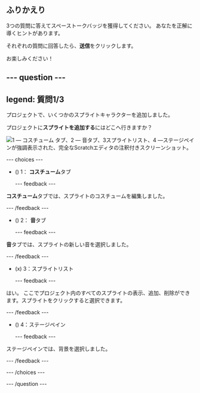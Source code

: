 ## ふりかえり

3つの質問に答えてスペーストークバッジを獲得してください。 あなたを正解に導くヒントがあります。

それぞれの質問に回答したら、**送信**をクリックします。

お楽しみください！

--- question ---
---
legend: 質問1/3
---

プロジェクトで、いくつかのスプライトキャラクターを追加しました。

プロジェクトに**スプライトを追加する**にはどこへ行きますか？

![1 — コスチューム タブ、2 — 音タブ、3スプライトリスト、4 —ステージペインが強調表示された、完全なScratchエディタの注釈付きスクリーンショット。](images/question1.png)

--- choices ---

- () 1： **コスチューム**タブ

  --- feedback ---

**コスチューム**タブでは、スプライトのコスチュームを編集しました。

  --- /feedback ---

- () 2： **音**タブ

  --- feedback ---

**音**タブでは、スプライトの新しい音を選択しました。

  --- /feedback ---

- (x) 3：スプライトリスト

  --- feedback ---

はい。 ここでプロジェクト内のすべてのスプライトの表示、追加、削除ができます。スプライトをクリックすると選択できます。

  --- /feedback ---

- () 4：ステージペイン

  --- feedback ---

ステージペインでは、背景を選択しました。

  --- /feedback ---

--- /choices ---

--- /question ---
